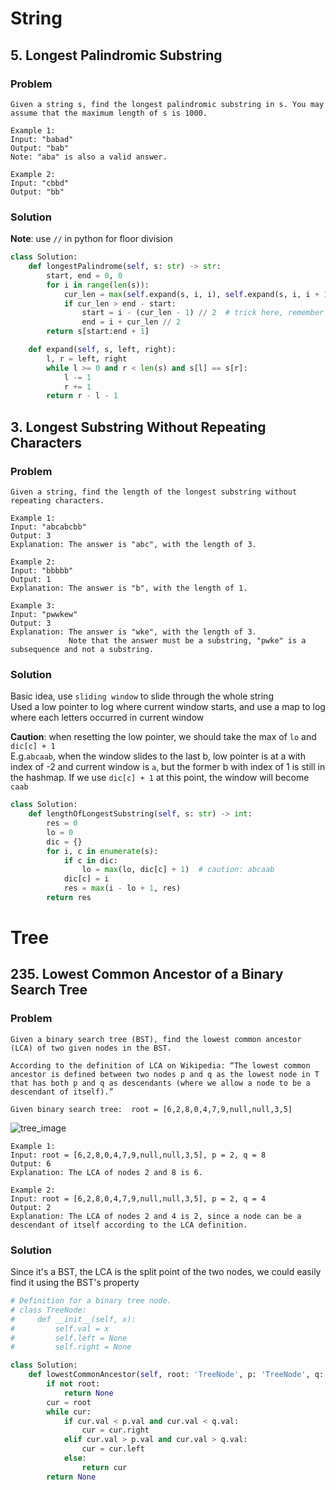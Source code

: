 
# String

## 5. Longest Palindromic Substring
### Problem
```text
Given a string s, find the longest palindromic substring in s. You may assume that the maximum length of s is 1000.

Example 1:
Input: "babad"
Output: "bab"
Note: "aba" is also a valid answer.

Example 2:
Input: "cbbd"
Output: "bb"
```
### Solution
**Note**: use `//` in python for floor division
```python
class Solution:
    def longestPalindrome(self, s: str) -> str:
        start, end = 0, 0
        for i in range(len(s)):
            cur_len = max(self.expand(s, i, i), self.expand(s, i, i + 1))
            if cur_len > end - start:
                start = i - (cur_len - 1) // 2  # trick here, remember to -1 since it could expand at center of two char
                end = i + cur_len // 2
        return s[start:end + 1]

    def expand(self, s, left, right):
        l, r = left, right
        while l >= 0 and r < len(s) and s[l] == s[r]:
            l -= 1
            r += 1
        return r - l - 1
```

## 3. Longest Substring Without Repeating Characters
### Problem
```text
Given a string, find the length of the longest substring without repeating characters.

Example 1:
Input: "abcabcbb"
Output: 3 
Explanation: The answer is "abc", with the length of 3. 

Example 2:
Input: "bbbbb"
Output: 1
Explanation: The answer is "b", with the length of 1.

Example 3:
Input: "pwwkew"
Output: 3
Explanation: The answer is "wke", with the length of 3. 
             Note that the answer must be a substring, "pwke" is a subsequence and not a substring.
```
### Solution
Basic idea, use `sliding window` to slide through the whole string   
Used a low pointer to log where current window starts, and use a map to log where each letters occurred in current window  

**Caution**: when resetting the low pointer, we should take the max of `lo` and `dic[c] + 1`  
E.g.`abcaab`, when the window slides to the last b, low pointer is at a with index of -2 and current window is `a`, but the former b with index of 1 is still in the hashmap. If we use `dic[c] + 1` at this point, the window will become `caab`
```python
class Solution:
    def lengthOfLongestSubstring(self, s: str) -> int:
        res = 0
        lo = 0
        dic = {}
        for i, c in enumerate(s):
            if c in dic:
                lo = max(lo, dic[c] + 1)  # caution: abcaab
            dic[c] = i
            res = max(i - lo + 1, res)
        return res
```

# Tree

## 235. Lowest Common Ancestor of a Binary Search Tree
### Problem
```textmate
Given a binary search tree (BST), find the lowest common ancestor (LCA) of two given nodes in the BST.

According to the definition of LCA on Wikipedia: “The lowest common ancestor is defined between two nodes p and q as the lowest node in T that has both p and q as descendants (where we allow a node to be a descendant of itself).”

Given binary search tree:  root = [6,2,8,0,4,7,9,null,null,3,5]
```
![tree_image](https://assets.leetcode.com/uploads/2018/12/14/binarysearchtree_improved.png)
```
Example 1:
Input: root = [6,2,8,0,4,7,9,null,null,3,5], p = 2, q = 8
Output: 6
Explanation: The LCA of nodes 2 and 8 is 6.

Example 2:
Input: root = [6,2,8,0,4,7,9,null,null,3,5], p = 2, q = 4
Output: 2
Explanation: The LCA of nodes 2 and 4 is 2, since a node can be a descendant of itself according to the LCA definition.
```
### Solution
Since it's a BST, the LCA is the split point of the two nodes, we could easily find it using the BST's property
```python
# Definition for a binary tree node.
# class TreeNode:
#     def __init__(self, x):
#         self.val = x
#         self.left = None
#         self.right = None

class Solution:
    def lowestCommonAncestor(self, root: 'TreeNode', p: 'TreeNode', q: 'TreeNode') -> 'TreeNode':
        if not root:
            return None
        cur = root
        while cur:
            if cur.val < p.val and cur.val < q.val:
                cur = cur.right
            elif cur.val > p.val and cur.val > q.val:
                cur = cur.left
            else:
                return cur
        return None
```